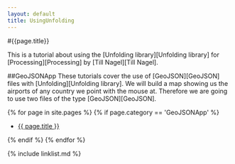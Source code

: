 ```yaml
---
layout: default
title: UsingUnfolding
---
```

#{{page.title}}

This is a tutorial about using the [Unfolding library][Unfolding library] for [Processing][Processing] by [Till Nagel][Till Nagel].


##GeoJSONApp
These tutorials cover the use of [GeoJSON][GeoJSON] files with [Unfolding][Unfolding library]. We will build a map showing us the airports of any country we point with the mouse at. Therefore we are going to use two files of the type [GeoJSON][GeoJSON].

{% for page in site.pages %}
{% if page.category == 'GeoJSONApp' %}
<ul>
    <li><a href="/UsingUnfolding/{{ page.url }}">{{ page.title }}</a></li>
</ul>
{% endif %}
{% endfor %}


{% include linklist.md %}
